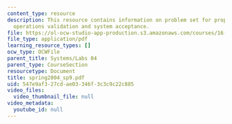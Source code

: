 ```yaml
---
content_type: resource
description: This resource contains information on problem set for propulsion, payload,
  operations validation and system acceptance.
file: https://ol-ocw-studio-app-production.s3.amazonaws.com/courses/16-01-unified-engineering-i-ii-iii-iv-fall-2005-spring-2006/547e9af327cdae03346f3c3c9c22c885_spring2004_sp9.pdf
file_type: application/pdf
learning_resource_types: []
ocw_type: OCWFile
parent_title: Systems/Labs 04
parent_type: CourseSection
resourcetype: Document
title: spring2004_sp9.pdf
uid: 547e9af3-27cd-ae03-346f-3c3c9c22c885
video_files:
  video_thumbnail_file: null
video_metadata:
  youtube_id: null
---
```

